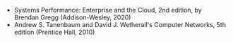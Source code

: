 * Systems Performance: Enterprise and the Cloud, 2nd edition, by Brendan Gregg (Addison-Wesley, 2020)
* Andrew S. Tanenbaum and David J. Wetherall's Computer Networks, 5th edition (Prentice Hall, 2010)
